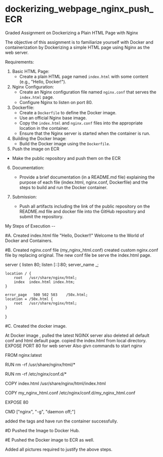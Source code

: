 # dockerizing_webpage_nginx_push_ECR

Graded Assignment on Dockerizing a Plain HTML Page with Nginx

The objective of this assignment is to familiarize yourself with Docker and containerization by Dockerizing a simple HTML page using Nginx as the web server.

Requirements:


1. Basic HTML Page:
   - Create a plain HTML page named `index.html` with some content (e.g., "Hello, Docker!").
2. Nginx Configuration:
   - Create an Nginx configuration file named `nginx.conf` that serves the `index.html` page.
   - Configure Nginx to listen on port 80.
3. Dockerfile:
   - Create a `Dockerfile` to define the Docker image.
   - Use an official Nginx base image.
   - Copy the `index.html` and `nginx.conf` files into the appropriate location in the container.
   - Ensure that the Nginx server is started when the container is run.
4. Building the Docker Image:
   - Build the Docker image using the `Dockerfile`.
5. Push the image on ECR
  - Make the public repository and push them on the ECR


6. Documentation:
   - Provide a brief documentation (in a README.md file) explaining the purpose of each file (index.html, nginx.conf, Dockerfile) and the steps to build and run the Docker container.


7. Submission:
   - Push all artifacts including the link of the public repository on the README.md file and docker file into the GitHub repository and submit the repository.


My Steps of Execution --

#A. Created index.html file 
"Hello, Docker!!"
Welcome to the World of Docker and Containers.

#B. Created nginx.conf file 
(my_nginx_html.conf)
created custom nginx.conf file by replacing original.
The new conf file be serve the index.html page.

server {
    listen       80;
    listen  [::]:80;
    server_name  _;

    location / {
        root   /usr/share/nginx/html;
        index  index.html index.htm;
    }

    error_page   500 502 503    /50x.html;
    location = /50x.html {
        root   /usr/share/nginx/html;
    }

}

#C. Created the docker image.

At Docker image , pulled the latest NGINX server
also deleted all default conf  and html default page.
copied the index.html from local directory.
EXPOSE PORT 80 for web server
Also givn commands to start nginx


FROM nginx:latest

RUN rm -rf /usr/share/nginx/html/*

RUN rm -rf /etc/nginx/conf.d/*

COPY index.html /usr/share/nginx/html/index.html

COPY my_nginx_html.conf /etc/nginx/conf.d/my_nginx_html.conf

EXPOSE 80

CMD ["nginx", "-g", "daemon off;"]

added the tags and have run the container successfully.

#D Pushed the Image to Docker Hub.

#E Pushed the Docker image to ECR as well.

Added all pictures required to justify the above steps.




